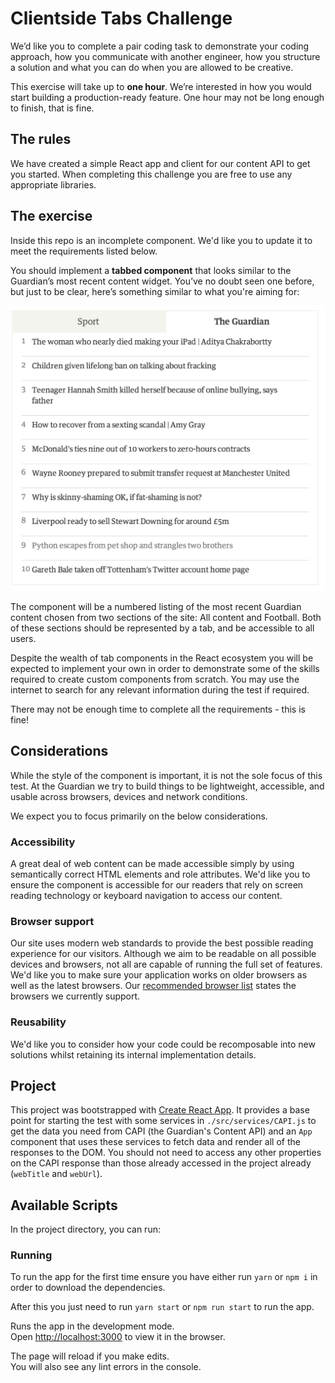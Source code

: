 # Clientside Tabs Challenge

We’d like you to complete a pair coding task to demonstrate your coding approach, how you communicate with another engineer, how you structure a solution and what you can do when you are allowed to be creative.

This exercise will take up to **one hour**. We’re interested in how you would start building a production-ready feature. One hour may not be long enough to finish, that is fine.

## The rules

We have created a simple React app and client for our content API to get you started.  When completing this challenge you are free to use any appropriate libraries.

## The exercise

Inside this repo is an incomplete component. We'd like you to update it to meet the requirements listed below.

You should implement a **tabbed component** that looks similar to the Guardian’s most recent content widget. You’ve no doubt seen one before, but just to be clear, here’s something similar to what you're aiming for:

![Screenshot of a tabbed component](/tabbed-component.png)

The component will be a numbered listing of the most recent Guardian content chosen from two sections of the site: All content and Football. Both of these sections should be represented by a tab, and be accessible to all users.

Despite the wealth of tab components in the React ecosystem you will be expected to implement your own in order to demonstrate some of the skills required to create custom components from scratch. You may use the internet to search for any relevant information during the test if required.

There may not be enough time to complete all the requirements - this is fine!

## Considerations

While the style of the component is important, it is not the sole focus of this test. At the Guardian we try to build things to be lightweight, accessible, and usable across browsers, devices and network conditions.

We expect you to focus primarily on the below considerations.

### Accessibility

A great deal of web content can be made accessible simply by using semantically correct HTML elements and role attributes. We'd like you to ensure the component is accessible for our readers that rely on screen reading technology or keyboard navigation to access our content.

### Browser support

Our site uses modern web standards to provide the best possible reading experience for our visitors. Although we aim to be readable on all possible devices and browsers, not all are capable of running the full set of features. We'd like you to make sure your application works on older browsers as well as the latest browsers. Our [recommended browser list](https://www.theguardian.com/help/recommended-browsers) states the browsers we currently support.

### Reusability

We'd like you to consider how your code could be recomposable into new solutions whilst retaining its internal implementation details.

## Project

This project was bootstrapped with [Create React App](https://github.com/facebook/create-react-app). It provides a base point for starting the test with some services in `./src/services/CAPI.js` to get the data you need from CAPI (the Guardian's Content API) and an `App` component that uses these services to fetch data and render all of the responses to the DOM. You should not need to access any other properties on the CAPI response than those already accessed in the project already (`webTitle` and `webUrl`).

## Available Scripts

In the project directory, you can run:

### Running

To run the app for the first time ensure you have either run `yarn` or `npm i` in order to download the dependencies.

After this you just need to run `yarn start` or `npm run start` to run the app.

Runs the app in the development mode.<br>
Open [http://localhost:3000](http://localhost:3000) to view it in the browser.

The page will reload if you make edits.<br>
You will also see any lint errors in the console.
